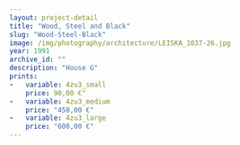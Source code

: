 ```yaml
---
layout: project-detail
title: "Wood, Steel and Black"
slug: "Wood-Steel-Black"
image: /img/photography/architecture/LEISKA_1037-26.jpg
year: 1991
archive_id: ""
description: "House G"
prints:
-   variable: 4zu3_small
    price: 90,00 €"
-   variable: 4zu3_medium
    price: "450,00 €"
-   variable: 4zu3_large
    price: "600,00 €"
---
```

